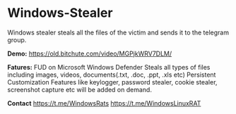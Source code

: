 # Windows-Stealer
Windows stealer steals all the files of the victim and sends it to the telegram group.

**Demo:**
https://old.bitchute.com/video/MGPjkWRV7DLM/

**Fatures:**
FUD on Microsoft Windows Defender
Steals all types of files including images, videos, documents(.txt, .doc, .ppt, .xls etc)
Persistent
Customization Features like keylogger, password stealer, cookie stealer, screenshot capture etc will be added on demand.

**Contact** 
https://t.me/WindowsRats 
https://t.me/WindowsLinuxRAT
